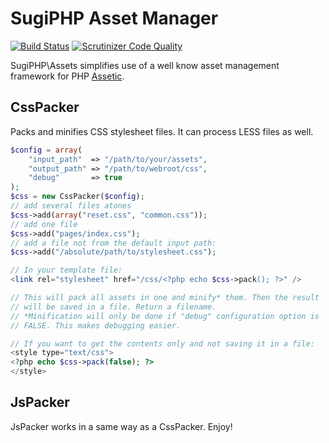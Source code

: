 SugiPHP Asset Manager
=====================

[![Build Status](https://scrutinizer-ci.com/g/SugiPHP/Assets/badges/build.png?b=master)](https://scrutinizer-ci.com/g/SugiPHP/Assets/build-status/master)
[![Scrutinizer Code Quality](https://scrutinizer-ci.com/g/SugiPHP/Assets/badges/quality-score.png?b=master)](https://scrutinizer-ci.com/g/SugiPHP/Assets/?branch=master)

SugiPHP\Assets simplifies use of a well know asset management
framework for PHP [Assetic](https://github.com/kriswallsmith/assetic).

CssPacker
---------

Packs and minifies CSS stylesheet files. It can process LESS files as
well.

```php
$config = array(
	"input_path"  => "/path/to/your/assets",
	"output_path" => "/path/to/webroot/css",
	"debug"       => true
);
$css = new CssPacker($config);
// add several files atones
$css->add(array("reset.css", "common.css"));
// add one file
$css->add("pages/index.css");
// add a file not from the default input path:
$css->add("/absolute/path/to/stylesheet.css");

// In your template file:
<link rel="stylesheet" href="/css/<?php echo $css->pack(); ?>" />

// This will pack all assets in one and minify* them. Then the result
// will be saved in a file. Return a filename.
// *Minification will only be done if "debug" configuration option is
// FALSE. This makes debugging easier.

// If you want to get the contents only and not saving it in a file:
<style type="text/css">
<?php echo $css->pack(false); ?>
</style>

```

JsPacker
--------

JsPacker works in a same way as a CssPacker. Enjoy!
